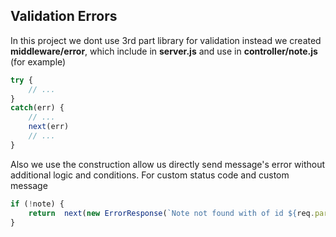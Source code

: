## Validation Errors
In this project we dont use 3rd part library for validation instead we created **middleware/error**, which include in **server.js** and use in **controller/note.js** (for example) 
```js
try {
    // ...
}
catch(err) {
    // ...
    next(err)
    // ...
} 
```
Also we use the construction allow us directly send message's error without additional logic and conditions. For custom status code and custom message
```js
if (!note) {
    return	next(new ErrorResponse(`Note not found with of id ${req.params.id}`, 404))
}
```